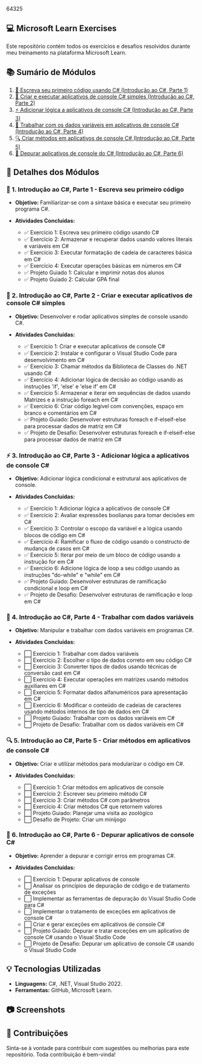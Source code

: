 64325
## 💻 Microsoft Learn Exercises

Este repositório contém todos os exercícios e desafios resolvidos durante meu treinamento na plataforma Microsoft Learn.

## 📚 Sumário de Módulos

1. [🌟 Escreva seu primeiro código usando C# (Introdução ao C#, Parte 1)](https://github.com/jhonathancarvalho/microsoft-learn/tree/master/MicrosoftLearnTraining/Module_1)
2. [🚀 Criar e executar aplicativos de console C# simples (Introdução ao C#, Parte 2)](https://github.com/jhonathancarvalho/microsoft-learn/tree/master/MicrosoftLearnTraining/Module_2)
3. [⚡ Adicionar lógica a aplicativos de console C# (Introdução ao C#, Parte 3)](03-introducao-csharp-parte3/)
4. [🔧 Trabalhar com os dados variáveis em aplicativos de console C# (Introdução ao C#, Parte 4)](04-introducao-csharp-parte4/)
5. [🔍 Criar métodos em aplicativos de console C# (Introdução ao C#, Parte 5)](05-introducao-csharp-parte5/)
6. [🐞 Depurar aplicativos de console do C# (Introdução ao C#, Parte 6)](06-introducao-csharp-parte6/)

## 📖 Detalhes dos Módulos

### 🌟 1. Introdução ao C#, Parte 1 - Escreva seu primeiro código
- **Objetivo:** Familiarizar-se com a sintaxe básica e executar seu primeiro programa C#.
- **Atividades Concluídas:**
  
    - ✅ Exercício 1: Escreva seu primeiro código usando C#
    - ✅ Exercício 2: Armazenar e recuperar dados usando valores literais e variáveis em C#
    - ✅ Exercício 3: Executar formatação de cadeia de caracteres básica em C#
    - ✅ Exercício 4: Executar operações básicas em números em C#
    - ✅ Projeto Guiado 1: Calcular e imprimir notas dos alunos
    - ✅ Projeto Guiado 2: Calcular GPA final

### 🚀 2. Introdução ao C#, Parte 2 - Criar e executar aplicativos de console C# simples
- **Objetivo:** Desenvolver e rodar aplicativos simples de console usando C#.
- **Atividades Concluídas:**
  
    - ✅ Exercício 1: Criar e executar aplicativos de console C#
    - ✅ Exercício 2: Instalar e configurar o Visual Studio Code para desenvolvimento em C# 
    - ✅ Exercício 3: Chamar métodos da Biblioteca de Classes do .NET usando C# 
    - ✅ Exercício 4: Adicionar lógica de decisão ao código usando as instruções 'if', 'else' e 'else if' em C# 
    - ✅ Exercício 5: Armazenar e iterar em sequências de dados usando Matrizes e a instrução foreach em C# 
    - ✅ Exercício 6: Criar código legível com convenções, espaço em branco e comentários em C# 
    - ✅ Projeto Guiado: Desenvolver estruturas foreach e if-elseif-else para processar dados de matriz em C# 
    - ✅ Projeto de Desafio: Desenvolver estruturas foreach e if-elseif-else para processar dados de matriz em C# 


### ⚡ 3. Introdução ao C#, Parte 3 - Adicionar lógica a aplicativos de console C#
- **Objetivo:** Adicionar lógica condicional e estrutural aos aplicativos de console.
- **Atividades Concluídas:**
  
    - ✅ Exercício 1: Adicionar lógica a aplicativos de console C#
    - ✅ Exercício 2: Avaliar expressões boolianas para tomar decisões em C# 
    - ✅ Exercício 3: Controlar o escopo da variável e a lógica usando blocos de código em C#
    - ✅ Exercício 4: Ramificar o fluxo de código usando o constructo de mudança de casos em C# 
    - ✅ Exercício 5: Iterar por meio de um bloco de código usando a instrução for em C# 
    - ✅ Exercício 6: Adicione lógica de loop a seu código usando as instruções "do-while" e "while" em C# 
    - ✅ Projeto Guiado: Desenvolver estruturas de ramificação condicional e loop em C#
    - ✅ Projeto de Desafio: Desenvolver estruturas de ramificação e loop em C# 


### 🔧 4. Introdução ao C#, Parte 4 - Trabalhar com dados variáveis
- **Objetivo:** Manipular e trabalhar com dados variáveis em programas C#.
- **Atividades Concluídas:**
  
    - ⬜  Exercício 1: Trabalhar com dados variáveis
    - ⬜  Exercício 2: Escolher o tipo de dados correto em seu código C# 
    - ⬜  Exercício 3: Converter tipos de dados usando técnicas de conversão cast em C# 
    - ⬜  Exercício 4: Executar operações em matrizes usando métodos auxiliares em C# 
    - ⬜  Exercício 5: Formatar dados alfanuméricos para apresentação em C# 
    - ⬜  Exercício 6: Modificar o conteúdo de cadeias de caracteres usando métodos internos de tipo de dados em C# 
    - ⬜  Projeto Guiado: Trabalhar com os dados variáveis em C# 
    - ⬜  Projeto de Desafio: Trabalhar com os dados variáveis em C# 


### 🔍 5. Introdução ao C#, Parte 5 - Criar métodos em aplicativos de console C#
- **Objetivo:** Criar e utilizar métodos para modularizar o código em C#.
- **Atividades Concluídas:**
  
    - ⬜  Exercício 1: Criar métodos em aplicativos de console
    - ⬜  Exercício 2: Escrever seu primeiro método C#
    - ⬜   Exercício 3: Criar métodos C# com parâmetros 
    - ⬜  Exercício 4: Criar métodos C# que retornem valores 
    - ⬜  Projeto Guiado: Planejar uma visita ao zoológico 
    - ⬜  Desafio de Projeto: Criar um minijogo


### 🐞 6. Introdução ao C#, Parte 6 - Depurar aplicativos de console C#
- **Objetivo:** Aprender a depurar e corrigir erros em programas C#.
- **Atividades Concluídas:**
  
    - ⬜  Exercício 1: Depurar aplicativos de console
    - ⬜  Analisar os princípios de depuração de código e de tratamento de exceções 
    - ⬜  Implementar as ferramentas de depuração do Visual Studio Code para C# 
    - ⬜  Implementar o tratamento de exceções em aplicativos de console C# 
    - ⬜  Criar e gerar exceções em aplicativos de console C# 
    - ⬜  Projeto Guiado: Depurar e tratar exceções em um aplicativo de console C# usando o Visual Studio Code 
    - ⬜  Projeto de Desafio: Depurar um aplicativo de console C# usando o Visual Studio Code

## 💡 Tecnologias Utilizadas
- **Linguagens:** C#, .NET, Visual Studio 2022.
- **Ferramentas:** GitHub, Microsoft Learn.

## 📷 Screenshots

## 🤝 Contribuições
Sinta-se à vontade para contribuir com sugestões ou melhorias para este repositório. Toda contribuição é bem-vinda!


